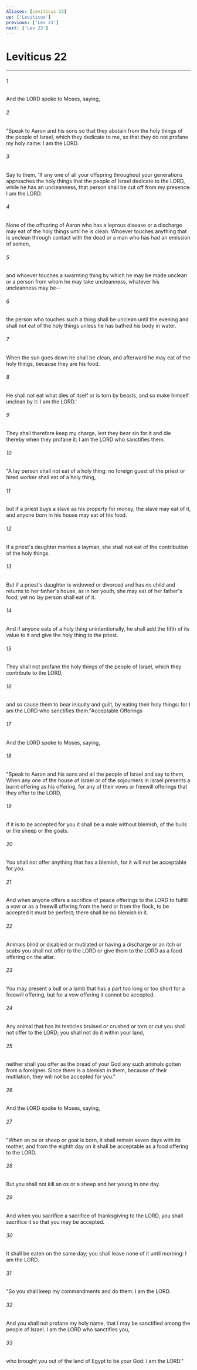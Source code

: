 ```yaml
---
Aliases: [Leviticus 22]
up: ['Leviticus']
previous: ['Lev 21']
next: ['Lev 23']
---
```

# Leviticus 22
***



###### 1 
And the LORD spoke to Moses, saying, 

###### 2 
"Speak to Aaron and his sons so that they abstain from the holy things of the people of Israel, which they dedicate to me, so that they do not profane my holy name: I am the LORD. 

###### 3 
Say to them, 'If any one of all your offspring throughout your generations approaches the holy things that the people of Israel dedicate to the LORD, while he has an uncleanness, that person shall be cut off from my presence: I am the LORD. 

###### 4 
None of the offspring of Aaron who has a leprous disease or a discharge may eat of the holy things until he is clean. Whoever touches anything that is unclean through contact with the dead or a man who has had an emission of semen, 

###### 5 
and whoever touches a swarming thing by which he may be made unclean or a person from whom he may take uncleanness, whatever his uncleanness may be-- 

###### 6 
the person who touches such a thing shall be unclean until the evening and shall not eat of the holy things unless he has bathed his body in water. 

###### 7 
When the sun goes down he shall be clean, and afterward he may eat of the holy things, because they are his food. 

###### 8 
He shall not eat what dies of itself or is torn by beasts, and so make himself unclean by it: I am the LORD.' 

###### 9 
They shall therefore keep my charge, lest they bear sin for it and die thereby when they profane it: I am the LORD who sanctifies them. 

###### 10 
"A lay person shall not eat of a holy thing; no foreign guest of the priest or hired worker shall eat of a holy thing, 

###### 11 
but if a priest buys a slave as his property for money, the slave may eat of it, and anyone born in his house may eat of his food. 

###### 12 
If a priest's daughter marries a layman, she shall not eat of the contribution of the holy things. 

###### 13 
But if a priest's daughter is widowed or divorced and has no child and returns to her father's house, as in her youth, she may eat of her father's food; yet no lay person shall eat of it. 

###### 14 
And if anyone eats of a holy thing unintentionally, he shall add the fifth of its value to it and give the holy thing to the priest. 

###### 15 
They shall not profane the holy things of the people of Israel, which they contribute to the LORD, 

###### 16 
and so cause them to bear iniquity and guilt, by eating their holy things: for I am the LORD who sanctifies them."Acceptable Offerings 

###### 17 
And the LORD spoke to Moses, saying, 

###### 18 
"Speak to Aaron and his sons and all the people of Israel and say to them, When any one of the house of Israel or of the sojourners in Israel presents a burnt offering as his offering, for any of their vows or freewill offerings that they offer to the LORD, 

###### 19 
if it is to be accepted for you it shall be a male without blemish, of the bulls or the sheep or the goats. 

###### 20 
You shall not offer anything that has a blemish, for it will not be acceptable for you. 

###### 21 
And when anyone offers a sacrifice of peace offerings to the LORD to fulfill a vow or as a freewill offering from the herd or from the flock, to be accepted it must be perfect; there shall be no blemish in it. 

###### 22 
Animals blind or disabled or mutilated or having a discharge or an itch or scabs you shall not offer to the LORD or give them to the LORD as a food offering on the altar. 

###### 23 
You may present a bull or a lamb that has a part too long or too short for a freewill offering, but for a vow offering it cannot be accepted. 

###### 24 
Any animal that has its testicles bruised or crushed or torn or cut you shall not offer to the LORD; you shall not do it within your land, 

###### 25 
neither shall you offer as the bread of your God any such animals gotten from a foreigner. Since there is a blemish in them, because of their mutilation, they will not be accepted for you." 

###### 26 
And the LORD spoke to Moses, saying, 

###### 27 
"When an ox or sheep or goat is born, it shall remain seven days with its mother, and from the eighth day on it shall be acceptable as a food offering to the LORD. 

###### 28 
But you shall not kill an ox or a sheep and her young in one day. 

###### 29 
And when you sacrifice a sacrifice of thanksgiving to the LORD, you shall sacrifice it so that you may be accepted. 

###### 30 
It shall be eaten on the same day; you shall leave none of it until morning: I am the LORD. 

###### 31 
"So you shall keep my commandments and do them: I am the LORD. 

###### 32 
And you shall not profane my holy name, that I may be sanctified among the people of Israel. I am the LORD who sanctifies you, 

###### 33 
who brought you out of the land of Egypt to be your God: I am the LORD."
